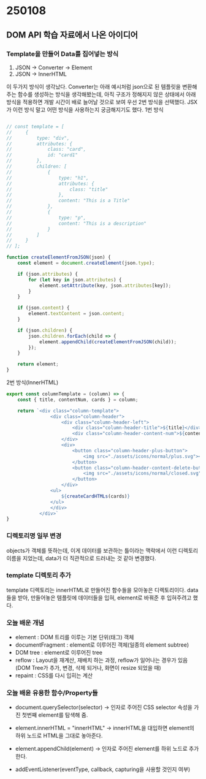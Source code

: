 # 250108

## DOM API 학습 자료에서 나온 아이디어
### Template을 만들어 Data를 집어넣는 방식
1. JSON -> Converter -> Element
2. JSON -> InnerHTML

이 두가지 방식이 생각났다.
Converter는 아래 예시처럼 json으로 된 템플릿을 변환해주는 함수를 생성하는 방식을 생각해봤는데, 아직 구조가 정해지지 않은 상태에서 아래 방식을 적용하면 개발 시간이 배로 늘어날 것으로 보여 우선 2번 방식을 선택했다.
JSX가 이런 방식 말고 어떤 방식을 사용하는지 궁금해지기도 했다.
1번 방식
```javascript

// const template = [
//     {
//         type: "div",
//         attributes: {
//             class: "card",
//             id: "card1"
//         },
//         children: [
//             {
//                 type: "h1",
//                 attributes: {
//                     class: "title"
//                 },
//                 content: "This is a Title"
//             },
//             {
//                 type: "p",
//                 content: "This is a description"
//             }
//         ]
//     }
// ];

function createElementFromJSON(json) {
    const element = document.createElement(json.type);

    if (json.attributes) {
        for (let key in json.attributes) {
            element.setAttribute(key, json.attributes[key]);
        }
    }

    if (json.content) {
        element.textContent = json.content;
    }

    if (json.children) {
        json.children.forEach(child => {
            element.appendChild(createElementFromJSON(child));
        });
    }

    return element;
}
```

2번 방식(InnerHTML)
```javascript
export const columnTemplate = (column) => {
    const { title, contentNum, cards } = column;

    return `<div class="column-template">
                <div class="column-header">
                    <div class="column-header-left">
                        <div class="column-header-title">${title}</div>
                        <div class="column-header-content-num">${contentNum}</div>
                    </div>
                    <div>
                        <button class="column-header-plus-button">
                            <img src="./assets/icons/normal/plus.svg"></img>
                        </button>
                        <button class="column-header-content-delete-button">
                            <img src="./assets/icons/normal/closed.svg"></img>
                        </button>
                    </div>
                <ul>
                    ${createCardHTMLs(cards)}
                </ul>
                </div>
            </div>`
}
```

### 디렉토리명 일부 변경
objects가 객체를 뜻하는데, 이게 데이터를 보관하는 틀이라는 맥락에서 이런 디렉토리 이름을 지었는데, data가 더 직관적으로 드러내는 것 같아 변경했다.

### template 디렉토리 추가
template 디렉토리는 innerHTML로 만들어진 함수들을 모아놓은 디렉토리이다.
data들을 받아, 만들어놓은 템플릿에 데이터들을 입혀, element로 바꿔준 후 입혀주려고 했다.

### 오늘 배운 개념
 - element : DOM 트리를 이루는 기본 단위(태그) 객체
 - documentFragment : element로 이루어진 객체(일종의 element subtree)
 - DOM tree : element로 이루어진 tree 
 - reflow : Layout을 재계산, 재배치 하는 과정, reflow가 일어나는 경우가 있음(DOM Tree가 추가, 변경, 삭제 되거나, 화면이 resize 되었을 때)
 - repaint : CSS를 다시 입히는 계산

### 오늘 배윤 유용한 함수/Property들 
- document.querySelector(selector)
-> 인자로 주어진 CSS selector 속성을 가진 첫번째 element를 탐색해 줌.

- element.innerHTML = "innerHTML"
-> innerHTML을 대입하면 element의 하위 노드로 HTML을 그대로 놓아준다.

- element.appendChild(element)
-> 인자로 주어진 element를 하위 노드로 추가한다.

- addEventListener(eventType, callback, capturing을 사용할 것인지 여부)

